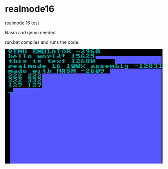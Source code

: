 # realmode16
realmode 16 test

Nasm and qemu needed

run.bat compiles and runs the code.

![alt text](image2.png?raw=true)
